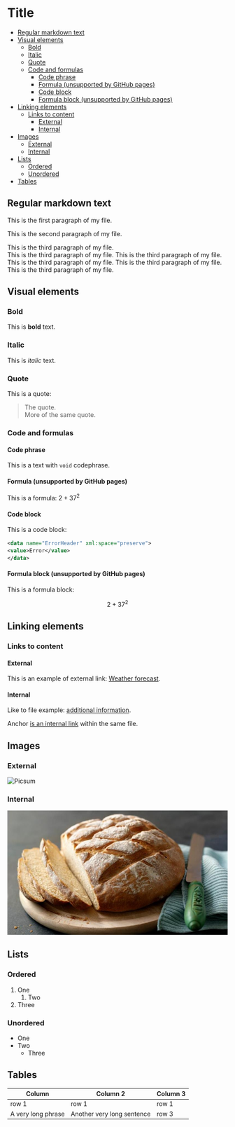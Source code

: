 # Title <!-- omit in toc -->

- [Regular markdown text](#regular-markdown-text)
- [Visual elements](#visual-elements)
	- [Bold](#bold)
	- [Italic](#italic)
	- [Quote](#quote)
	- [Code and formulas](#code-and-formulas)
		- [Code phrase](#code-phrase)
		- [Formula (unsupported by GitHub pages)](#formula-unsupported-by-github-pages)
		- [Code block](#code-block)
		- [Formula block (unsupported by GitHub pages)](#formula-block-unsupported-by-github-pages)
- [Linking elements](#linking-elements)
	- [Links to content](#links-to-content)
		- [External](#external)
		- [Internal](#internal)
- [Images](#images)
	- [External](#external-1)
	- [Internal](#internal-1)
- [Lists](#lists)
	- [Ordered](#ordered)
	- [Unordered](#unordered)
- [Tables](#tables)


## Regular markdown text

This is the first paragraph of my file.

This is the second paragraph of my file.

This is the third paragraph of my file.  
This is the third paragraph of my file. This is the third paragraph of my file. This is the third paragraph of my file. This is the third paragraph of my file. This is the third paragraph of my file.

## Visual elements

### Bold

This is **bold** text.

### Italic

This is *italic* text.

### Quote

This is a quote:

> The quote.  
> More of the same quote.

### Code and formulas

#### Code phrase

This is a text with `void` codephrase.

#### Formula (unsupported by GitHub pages)

This is a formula: $2+37^2$

#### Code block

This is a code block:

```xml
<data name="ErrorHeader" xml:space="preserve">
<value>Error</value>
</data>
```

#### Formula block (unsupported by GitHub pages)

This is a formula block:

$$
2+37^2
$$

## Linking elements

### Links to content

#### External

This is an example of external link: [Weather forecast](https://www.meteo.pl/).

#### Internal

Like to file example: [additional information](reference.md).

Anchor [is an internal link](#code-block) within the same file.

## Images

### External

![Picsum](https://picsum.photos/200)

### Internal

![Bread](bread.jpg "Alt text")

## Lists

### Ordered

1. One
	1. Two
3. Three

### Unordered

* One
* Two
	* Three

## Tables

| Column             | Column 2                   | Column 3 |
| ------------------ | -------------------------- | -------- |
| row 1              | row 1                      | row 1    |
| A very long phrase | Another very long sentence | row 3    |
